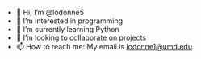 - 👋 Hi, I’m @lodonne5
- 👀 I’m interested in programming
- 🌱 I’m currently learning Python
- 💞️ I’m looking to collaborate on projects
- 📫 How to reach me: My email is lodonne1@umd.edu

<!---
lodonne5/lodonne5 is a ✨ special ✨ repository because its `README.md` (this file) appears on your GitHub profile.
You can click the Preview link to take a look at your changes.
--->
